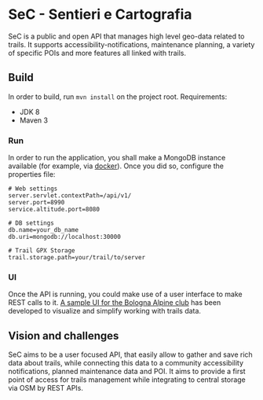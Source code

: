 # SeC - Sentieri e Cartografia
SeC is a public and open API that manages high level geo-data related to trails.
It supports accessibility-notifications, maintenance planning, a variety of specific POIs and more features all linked with trails.
## Build
In order to build, run `mvn install` on the project root.
Requirements:
- JDK 8
- Maven 3
### Run
In order to run the application, you shall make a MongoDB instance available (for example, via [docker](https://hub.docker.com/_/mongo)).
Once you did so, configure the properties file:
```
# Web settings
server.servlet.contextPath=/api/v1/
server.port=8990
service.altitude.port=8080

# DB settings
db.name=your_db_name
db.uri=mongodb://localhost:30000

# Trail GPX Storage
trail.storage.path=your/trail/to/server
```
### UI
Once the API is running, you could make use of a user interface to make REST calls to it.
[A sample UI for the Bologna Alpine club](https://github.com/loreV/SeC-Frontend) has been developed to visualize and simplify working with trails data.

## Vision and challenges
SeC aims to be a user focused API, that easily allow to gather and save rich data about trails, while connecting this data to a community accessibility notifications, planned maintenance data and POI.
It aims to provide a first point of access for trails management while integrating to central storage via OSM by REST APIs.